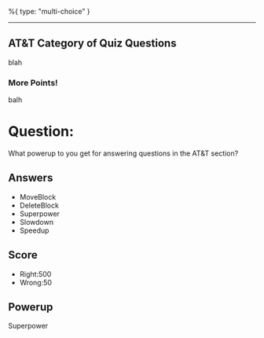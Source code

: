 %{
 type: "multi-choice"
}

---
## AT&T Category of Quiz Questions

blah

### More Points!
balh

# Question:
What powerup to you get for answering questions in the AT&T section?

## Answers
- MoveBlock
- DeleteBlock
- Superpower
- Slowdown
- Speedup

## Score
- Right:500
- Wrong:50

## Powerup
Superpower
